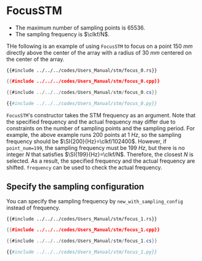 # FocusSTM

- The maximum number of sampling points is $65536$.
- The sampling frequency is $\clkf/N$.

THe following is an example of using `FocusSTM` to focus on a point $\SI{150}{mm}$ directly above the center of the array with a radius of $\SI{30}{mm}$ centered on the center of the array.

```rust,edition2021
{{#include ../../../codes/Users_Manual/stm/focus_0.rs}}
```

```cpp
{{#include ../../../codes/Users_Manual/stm/focus_0.cpp}}
```

```cs
{{#include ../../../codes/Users_Manual/stm/focus_0.cs}}
```

```python
{{#include ../../../codes/Users_Manual/stm/focus_0.py}}
```

`FocusSTM`'s constructor takes the STM frequency as an argument.
Note that the specified frequency and the actual frequency may differ due to constraints on the number of sampling points and the sampling period.
For example, the above example runs 200 points at $\SI{1}{Hz}$, so the sampling frequency should be $\SI{200}{Hz}=\clkf/102400$.
However, if `point_num=199`, the sampling frequency must be $\SI{199}{Hz}$, but there is no integer $N$ that satisfies $\SI{199}{Hz}=\clkf/N$.
Therefore, the closest $N$ is selected.
As a result, the specified frequency and the actual frequency are shifted.
`frequency` can be used to check the actual frequency.

## Specify the sampling configuration

You can specify the sampling frequency by `new_with_sampling_config` instead of frequency.

```rust,edition2021
{{#include ../../../codes/Users_Manual/stm/focus_1.rs}}
```

```cpp
{{#include ../../../codes/Users_Manual/stm/focus_1.cpp}}
```

```cs
{{#include ../../../codes/Users_Manual/stm/focus_1.cs}}
```

```python
{{#include ../../../codes/Users_Manual/stm/focus_1.py}}
```

